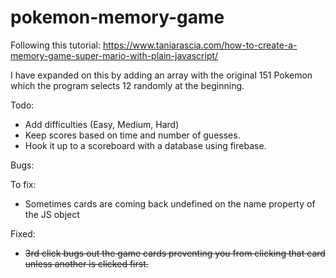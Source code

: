 # pokemon-memory-game
Following this tutorial: https://www.taniarascia.com/how-to-create-a-memory-game-super-mario-with-plain-javascript/

I have expanded on this by adding an array with the original 151 Pokemon which the program selects 12 randomly at the beginning. 


Todo:

  * Add difficulties (Easy, Medium, Hard)
  * Keep scores based on time and number of guesses.
  * Hook it up to a scoreboard with a database using firebase.
  
Bugs: 

To fix:

  * Sometimes cards are coming back undefined on the name property of the JS object

Fixed:

  * ~~3rd click bugs out the game cards preventing you from clicking that card unless another is clicked first.~~
 
